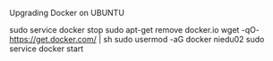 Upgrading Docker on UBUNTU

sudo service docker stop
sudo apt-get remove docker.io
wget -qO- https://get.docker.com/ | sh
sudo usermod -aG docker niedu02
sudo service docker start
